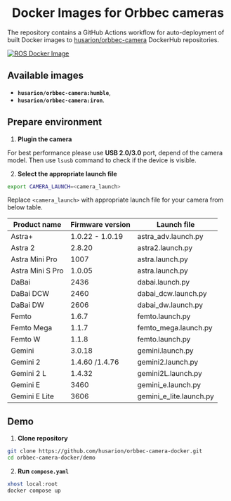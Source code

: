 <h1 align="center">
Docker Images for Orbbec cameras
</h1>

The repository contains a GitHub Actions workflow for auto-deployment of built Docker images to [husarion/orbbec-camera](https://hub.docker.com/r/husarion/orbbec-camera) DockerHub repositories.

[![ROS Docker Image](https://github.com/husarion/orbbec-camera-docker/actions/workflows/ros-docker-image.yaml/badge.svg)](https://github.com/husarion/orbbec-camera-docker/actions/workflows/ros-docker-image.yaml)

## Available images

- **`husarion/orbbec-camera:humble`**,
- **`husarion/orbbec-camera:iron`**.

## Prepare environment

1. **Plugin the camera**

For best performance please use **USB 2.0/3.0** port, depend of the camera model. Then use `lsusb` command to check if the device is visible.

2. **Select the appropriate launch file**

```bash
export CAMERA_LAUNCH=<camera_launch>
```

Replace `<camera_launch>` with appropriate launch file for your camera from below table.

| **Product name**  | **Firmware version** | **Launch file**         |
| ----------------- | -------------------- | ----------------------- |
| Astra+            | 1.0.22 - 1.0.19      | astra_adv.launch.py     |
| Astra 2           | 2.8.20               | astra2.launch.py        |
| Astra Mini Pro    | 1007                 | astra.launch.py         |
| Astra Mini S Pro  | 1.0.05               | astra.launch.py         |
| DaBai             | 2436                 | dabai.launch.py         |
| DaBai DCW         | 2460                 | dabai_dcw.launch.py     |
| DaBai DW          | 2606                 | dabai_dw.launch.py      |
| Femto             | 1.6.7                | femto.launch.py         |
| Femto Mega        | 1.1.7                | femto_mega.launch.py    |
| Femto W           | 1.1.8                | femto.launch.py         |
| Gemini            | 3.0.18               | gemini.launch.py        |
| Gemini 2          | 1.4.60 /1.4.76       | gemini2.launch.py       |
| Gemini 2 L        | 1.4.32               | gemini2L.launch.py      |
| Gemini E          | 3460                 | gemini_e.launch.py      |
| Gemini E Lite     | 3606                 | gemini_e_lite.launch.py |

## Demo

1. **Clone repository**

```bash
git clone https://github.com/husarion/orbbec-camera-docker.git
cd orbbec-camera-docker/demo
```

2. **Run `compose.yaml`**

```bash
xhost local:root
docker compose up
```
